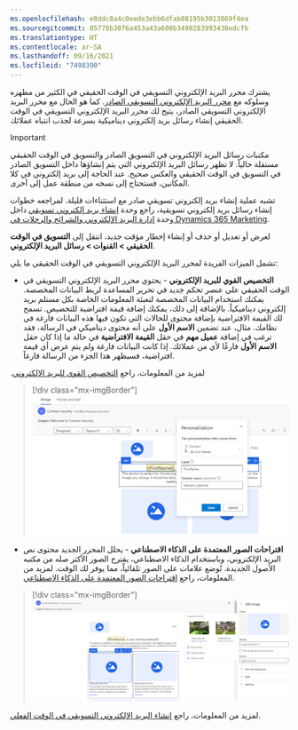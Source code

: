 ```yaml
---
ms.openlocfilehash: e8ddc8a4c0eede3ebb6dfab88195b3013869f4ea
ms.sourcegitcommit: 85778b3076a453a43a600b3490283993430edcfb
ms.translationtype: HT
ms.contentlocale: ar-SA
ms.lasthandoff: 09/16/2021
ms.locfileid: "7498390"
---
```

يشترك محرر البريد الإلكتروني التسويقي في الوقت الحقيقي في الكثير من مظهره وسلوكه مع [محرر البريد الإلكتروني التسويقي الصادر](/dynamics365/marketing/prepare-marketing-emails/?azure-portal=true). كما هو الحال مع محرر البريد الإلكتروني التسويقي الصادر، يتيح لك محرر البريد الإلكتروني التسويقي في الوقت الحقيقي إنشاء رسائل بريد إلكتروني ديناميكية بسرعة لجذب انتباه عملائك.

> [!IMPORTANT]
> مكتبات رسائل البريد الإلكتروني في التسويق الصادر والتسويق في الوقت الحقيقي مستقلة حالياً. لا تظهر رسائل البريد الإلكتروني التي يتم إنشاؤها داخل التسويق الصادر في التسويق في الوقت الحقيقي والعكس صحيح. عند الحاجة إلى بريد إلكتروني في كلا المكانين، فستحتاج إلى نسخه من منطقة عمل إلى أخرى.

تشبه عملية إنشاء بريد إلكتروني تسويقي صادر مع استثناءات قليلة. لمراجعه خطوات إنشاء رسائل بريد إلكتروني تسويقية، راجع وحدة [إنشاء بريد إلكتروني تسويقي](/learn/modules/manage-emails-journey/2-create-email/?azure-portal=true) داخل وحدة [إدارة البريد الإلكتروني والشرائح والرحلات في Dynamics 365 Marketing](/learn/modules/manage-emails-journey/?azure-portal=true).

لعرض أو تعديل أو حذف أو إنشاء إخطار مؤقت جديد، انتقل إلى **التسويق في الوقت الحقيقي > القنوات > رسائل البريد الإلكتروني**.

تشمل الميزات الفريدة لمحرر البريد الإلكتروني التسويقي في الوقت الحقيقي ما يلي:

- **التخصيص القوي للبريد الإلكتروني** - يحتوي محرر البريد الإلكتروني التسويقي في الوقت الحقيقي على عنصر تحكم جديد في تحرير المساعدة لربط البيانات المخصصة. يمكنك استخدام البيانات المخصصة لتعبئة المعلومات الخاصة بكل مستلم بريد إلكتروني ديناميكياً. بالإضافة إلى ذلك، يمكنك إضافة قيمة افتراضية للتخصيص. تسمح لك القيمة الافتراضية بإضافة محتوى للحالات التي تكون فيها هذه البيانات فارغة في نظامك. مثال، عند تضمين **الاسم الأول** على أنه محتوى ديناميكي في الرسالة، فقد ترغب في إضافة **عميل مهم** في حقل **القيمة الافتراضية** في حالة ما إذا كان حقل **الاسم الأول** فارغًا لأي من عملائك. إذا كانت البيانات فارغة ولم يتم عرض أي قيمة افتراضية، فسيظهر هذا الجزء من الرسالة فارغاً.

لمزيد من المعلومات، راجع [‬‏‫التخصيص القوي للبريد الإلكتروني](/dynamics365/marketing/real-time-marketing-email#powerful-email-personalization/?azure-portal=true).

> [!div class="mx-imgBorder"]
> [![لقطة شاشة لإضافة التخصيص إلى نافذة البريد الإلكتروني.](../media/add-personalization-email.png)](../media/add-personalization-email.png#lightbox)

- **اقتراحات الصور المعتمدة على الذكاء الاصطناعي** - يحلل المحرر الجديد محتوى نص البريد الإلكتروني، وباستخدام الذكاء الاصطناعي، يقترح الصور الأكثر صله من مكتبه الأصول الجديدة.
تُوضع علامات على الصور تلقائياً، مما يوفر لك الوقت. لمزيد من المعلومات، راجع [اقتراحات الصور المعتمدة على الذكاء الاصطناعي](/dynamics365/marketing/real-time-marketing-email?azure-portal=true#ai-driven-image-suggestions).

> [!div class="mx-imgBorder"]
> [![لقطة شاشة لاقتراحات الصور المعتمدة على الذكاء الاصطناعي.](../media/ai-driven-image-suggestions-email.png)](../media/ai-driven-image-suggestions-email.png#lightbox)

لمزيد من المعلومات، راجع [إنشاء البريد الإلكتروني التسويقي في الوقت الفعلي](/dynamics365/marketing/real-time-marketing-email/?azure-portal=true).
